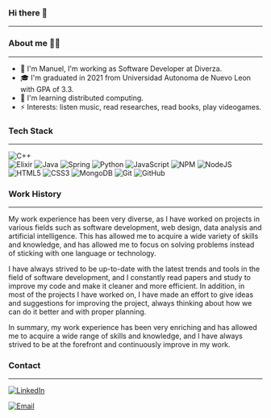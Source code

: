 ### Hi there 👋
---

### About me 🧑‍💻
---
- 🔭 I'm Manuel, I'm working as Software Developer at Diverza.
- 🎓 I'm graduated in 2021 from Universidad Autonoma de Nuevo Leon with GPA of 3.3.
- 🌱 I'm learning distributed computing.
- ⚡ Interests: listen music, read researches, read books, play videogames.

### Tech Stack
---
![C++](https://img.shields.io/badge/c++-%2300599C.svg?style=for-the-badge&logo=c%2B%2B&logoColor=white) 	
![Elixir](https://img.shields.io/badge/elixir-%234B275F.svg?style=for-the-badge&logo=elixir&logoColor=white)
![Java](https://img.shields.io/badge/java-%23ED8B00.svg?style=for-the-badge&logo=java&logoColor=white)
![Spring](https://img.shields.io/badge/spring-%236DB33F.svg?style=for-the-badge&logo=spring&logoColor=white)
![Python](https://img.shields.io/badge/python-3670A0?style=for-the-badge&logo=python&logoColor=ffdd54)
![JavaScript](https://img.shields.io/badge/javascript-%23323330.svg?style=for-the-badge&logo=javascript&logoColor=%23F7DF1E)
![NPM](https://img.shields.io/badge/NPM-%23000000.svg?style=for-the-badge&logo=npm&logoColor=white)
![NodeJS](https://img.shields.io/badge/node.js-6DA55F?style=for-the-badge&logo=node.js&logoColor=white)
![HTML5](https://img.shields.io/badge/html5-%23E34F26.svg?style=for-the-badge&logo=html5&logoColor=white)
![CSS3](https://img.shields.io/badge/css3-%231572B6.svg?style=for-the-badge&logo=css3&logoColor=white)
![MongoDB](https://img.shields.io/badge/MongoDB-%234ea94b.svg?style=for-the-badge&logo=mongodb&logoColor=white)
![Git](https://img.shields.io/badge/git-%23F05033.svg?style=for-the-badge&logo=git&logoColor=white)
![GitHub](https://img.shields.io/badge/github-%23121011.svg?style=for-the-badge&logo=github&logoColor=white)

### Work History
---

My work experience has been very diverse, as I have worked on projects in various fields such as software development, web design, data analysis and artificial intelligence. This has allowed me to acquire a wide variety of skills and knowledge, and has allowed me to focus on solving problems instead of sticking with one language or technology.

I have always strived to be up-to-date with the latest trends and tools in the field of software development, and I constantly read papers and study to improve my code and make it cleaner and more efficient. In addition, in most of the projects I have worked on, I have made an effort to give ideas and suggestions for improving the project, always thinking about how we can do it better and with proper planning.

In summary, my work experience has been very enriching and has allowed me to acquire a wide range of skills and knowledge, and I have always strived to be at the forefront and continuously improve in my work.

### Contact
---
[![LinkedIn](https://img.shields.io/badge/linkedin-%230077B5.svg?style=for-the-badge&logo=linkedin&logoColor=white)](https://www.linkedin.com/in/manuel-antonio-garcia-garcia-690866171/)

[![Email](https://img.shields.io/badge/email-%23000000.svg?style=for-the-badge&logo=email&logoColor=white)](mailto:manuel-garccia@hotmail.com)
